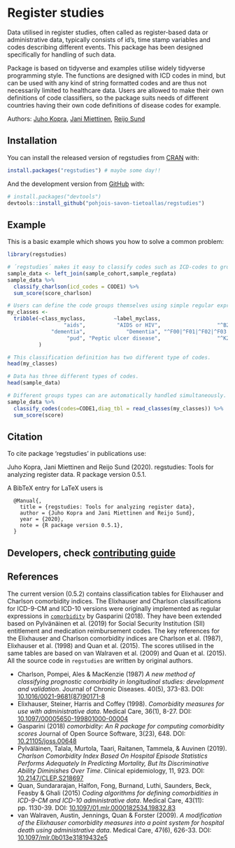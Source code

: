 
<!-- README.md is generated from README.Rmd. Please edit that file -->

# Register studies

<!-- badges: start -->

<!-- badges: end -->

Data utilised in register studies, often called as register-based data
or administrative data, typically consists of id’s, time stamp variables
and codes describing different events. This package has been designed
specifically for handling of such data.

Package is based on tidyverse and examples utilise widely tidyverse
programming style. The functions are designed with ICD codes in mind,
but can be used with any kind of string formatted codes and are thus not
necessarily limited to healthcare data. Users are allowed to make their
own definitions of code classifiers, so the package suits needs of
different countries having their own code definitions of disease codes
for example.

Authors: [Juho Kopra](https://github.com/jukop), [Jani
Miettinen](https://github.com/janikmiet), [Reijo
Sund](https://github.com/rsund)

## Installation

You can install the released version of regstudies from
[CRAN](https://CRAN.R-project.org) with:

``` r
install.packages("regstudies") # maybe some day!! 
```

And the development version from [GitHub](https://github.com/) with:

``` r
# install.packages("devtools")
devtools::install_github("pohjois-savon-tietoallas/regstudies")
```

## Example

This is a basic example which shows you how to solve a common problem:

``` r
library(regstudies)

# ´regstudies´ makes it easy to classify codes such as ICD-codes to groups and also to sum scores based on the groupings.
sample_data <- left_join(sample_cohort,sample_regdata)
sample_data %>% 
  classify_charlson(icd_codes = CODE1) %>%
  sum_score(score_charlson)

# Users can define the code groups themselves using simple regular expression syntax.
my_classes <- 
  tribble(~class_myclass,         ~label_myclass,                                 ~icd10,                 ~icd9, ~score,
                  "aids",          "AIDS or HIV",                  "^B20|^B21|^B22|^B24",      "^042|^043|^044",     7,
              "dementia",             "Dementia", "^F00|^F01|^F02|^F03|^F051|^G30|^G311",    "^290|^2941|^3312",      3,
                   "pud", "Peptic ulcer disease",                  "^K25|^K26|^K27|^K28", "^531|^532|^533|^534",      1
          )

# This classification definition has two different type of codes.
head(my_classes)

# Data has three different types of codes.
head(sample_data)

# Different groups types can are automatically handled simultaneously.
sample_data %>% 
  classify_codes(codes=CODE1,diag_tbl = read_classes(my_classes)) %>%
  sum_score(score)
```

## Citation

To cite package ‘regstudies’ in publications use:

Juho Kopra, Jani Miettinen and Reijo Sund (2020). regstudies: Tools for
analyzing register data. R package version 0.5.1.

A BibTeX entry for LaTeX users is

``` 
  @Manual{,
    title = {regstudies: Tools for analyzing register data},
    author = {Juho Kopra and Jani Miettinen and Reijo Sund},
    year = {2020},
    note = {R package version 0.5.1},
  }
```

## Developers, check [contributing guide](contributing.html)

## References

The current version (0.5.2) contains classification tables for
Elixhauser and Charlson comorbidity indices. The Elixhauser and Charlson
classifications for ICD-9-CM and ICD-10 versions were originally
implemented as regular expressions in
[`comorbidity`](https://ellessenne.github.io/comorbidity/) by Gasparini
(2018). They have been extended based on Pylvänäinen et al. (2019) for
Social Security Institution (SII) entitlement and medication
reimbursement codes. The key references for the Elixhauser and Charlson
comorbidity indices are Charlson et al. (1987), Elixhauser et al. (1998)
and Quan et al. (2015). The scores utilised in the same tables are based
on van Walraven et al. (2009) and Quan et al. (2015). All the source
code in `regstudies` are written by original authors.

  - Charlson, Pompei, Ales & MacKenzie (1987) *A new method of
    classifying prognostic comorbidity in longitudinal studies:
    development and validation*. Journal of Chronic Diseases. 40(5),
    373-83. DOI:
    [10.1016/0021-9681(87)90171-8](https://doi.org/10.1016/0021-9681\(87\)90171-8)
  - Elixhauser, Steiner, Harris and Coffey (1998). *Comorbidity measures
    for use with administrative data*. Medical Care, 36(1), 8-27. DOI:
    [10.1097/00005650-199801000-00004](https://doi.org/10.1097/00005650-199801000-00004)
  - Gasparini (2018) *comorbidity: An R package for computing
    comorbidity scores* Journal of Open Source Software, 3(23), 648.
    DOI: [10.21105/joss.00648](https://doi.org/10.21105/joss.00648)
  - Pylväläinen, Talala, Murtola, Taari, Raitanen, Tammela, & Auvinen
    (2019). *Charlson Comorbidity Index Based On Hospital Episode
    Statistics Performs Adequately In Predicting Mortality, But Its
    Discriminative Ability Diminishes Over Time*. Clinical epidemiology,
    11, 923. DOI:
    [10.2147/CLEP.S218697](https://dx.doi.org/10.2147%2FCLEP.S218697)
  - Quan, Sundararajan, Halfon, Fong, Burnand, Luthi, Saunders, Beck,
    Feasby & Ghali (2015) *Coding algorithms for defining comorbidities
    in ICD-9-CM and ICD-10 administrative data*. Medical Care, 43(11):
    pp. 1130-39. DOI:
    [10.1097/01.mlr.0000182534.19832.83](https://doi.org/10.1097/01.mlr.0000182534.19832.83)
  - van Walraven, Austin, Jennings, Quan & Forster (2009). *A
    modification of the Elixhauser comorbidity measures into a point
    system for hospital death using administrative data*. Medical Care,
    47(6), 626-33. DOI:
    [10.1097/mlr.0b013e31819432e5](https://doi.org/10.1097/mlr.0b013e31819432e5)
